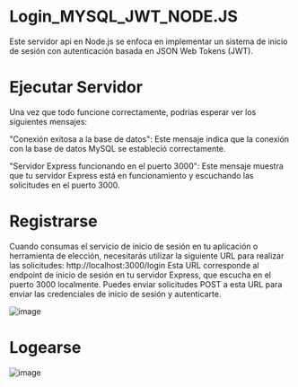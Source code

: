 # Login_MYSQL_JWT_NODE.JS
Este servidor api  en  Node.js se enfoca en implementar un sistema de inicio de sesión con autenticación basada en JSON Web Tokens (JWT).

 
# Ejecutar Servidor


Una vez que todo funcione correctamente, podrías esperar ver los siguientes mensajes:

"Conexión exitosa a la base de datos": Este mensaje indica que la conexión con la base de datos MySQL se estableció correctamente.

"Servidor Express funcionando en el puerto 3000": Este mensaje muestra que tu servidor Express está en funcionamiento y escuchando las solicitudes en el puerto 3000.

 
# Registrarse
Cuando consumas el servicio de inicio de sesión en tu aplicación o herramienta de elección, necesitarás utilizar la siguiente URL para realizar las solicitudes:
http://localhost:3000/login
Esta URL corresponde al endpoint de inicio de sesión en tu servidor Express, que escucha en el puerto 3000 localmente. Puedes enviar solicitudes POST a esta URL para enviar las credenciales de inicio de sesión y autenticarte.

![image](https://github.com/Drest12/Login_MYSQL_JWT_NODE.JS/assets/107701223/93541858-d75f-46d2-b2a9-a260d9ebbc44)

 
# Logearse 
![image](https://github.com/Drest12/Login_MYSQL_JWT_NODE.JS/assets/107701223/12be7b9c-dea9-4328-9675-2e6229abd587)


